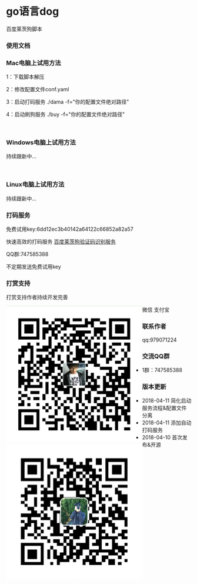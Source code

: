 # go语言dog

<p>百度莱茨狗脚本</p>

### 使用文档
<h3>Mac电脑上试用方法</h3>
<p>1：下载脚本解压</p>
<p>2：修改配置文件conf.yaml</p>
<p>3：启动打码服务 ./dama -f="你的配置文件绝对路径"</p>
<p>4：启动刷狗服务 ./buy -f="你的配置文件绝对路径"</p>
</br>
<h3>Windows电脑上试用方法</h3>
<p>持续跟新中...</p>
</br>
<h3>Linux电脑上试用方法</h3>
<p>持续跟新中...</p>

### 打码服务
<p>免费试用key:6dd12ec3b40142a64122c66852a82a57</p>
<p>快速高效的打码服务 <a href="http://www.popyelove.com">百度莱茨狗验证码识别服务</a></p>
<p>QQ群:747585388</p>
<p>不定期发送免费试用key</p>

### 打赏支持
<p>打赏支持作者持续开发完善</p>
微信
<span style="float:left"><img src="img/wPay.jpg" /></span>
支付宝
<span style="float:left"><img src="img/zPay.jpg" /></span>


### 联系作者
<p>qq:979071224</p>

### 交流QQ群

* 1群：747585388


### 版本更新
* 2018-04-11 简化启动服务流程&配置文件分离
* 2018-04-11 添加自动打码服务
* 2018-04-10 首次发布&开源
